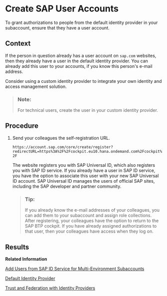 <!-- loioebe42f6900384c75bb7def32c011fa40 -->

# Create SAP User Accounts

To grant authorizations to people from the default identity provider in your subaccount, ensure that they have a user account.



## Context

If the person in question already has a user account on `sap.com` websites, then they already have a user in the default identity provider. You can already add this user to your accounts, if you know this person's e-mail address.

Consider using a custom identity provider to integrate your own identity and access management solution.

> ### Note:  
> For technical users, create the user in your custom identity provider.



## Procedure

1.  Send your colleagues the self-registration URL.

    `https://account.sap.com/core/create/register?redirectURL=https%3A%2F%2Fcockpit.eu10.hana.ondemand.com%2Fcockpit%2F`

    The website registers you with SAP Universal ID, which also registers you with SAP ID service. If you already have a user in SAP ID service, you have the option to associate this user with your new SAP Universal ID account. SAP Universal ID manages the users of official SAP sites, including the SAP developer and partner community.

    > ### Tip:  
    > If you already know the e-mail addresses of your colleagues, you can add them to your subaccount and assign role collections. After registering, your colleagues have the option to return to the SAP BTP cockpit. If you have already assigned authorizations to that user, then your colleagues have access when they log on.




<a name="loioebe42f6900384c75bb7def32c011fa40__result_yzf_ccq_p5b"/>

## Results

**Related Information**  


[Add Users from SAP ID Service for Multi-Environment Subaccounts](add-users-from-sap-id-service-for-multi-environment-subaccounts-760ab77.md "Before you can assign role collection to a user from SAP ID service, ensure that this user exists in your subaccount.")

[Default Identity Provider](default-identity-provider-d6a8db7.md "SAP ID service is the default identity provider for both platform users and business users (in applications) at SAP BTP. You can start using it without further configuration.")

[Trust and Federation with Identity Providers](trust-and-federation-with-identity-providers-cb1bc8f.md "When setting up accounts you need to assign users. While we provide you with your first users to get you started, your organization has identity providers that you want to integrate.")

